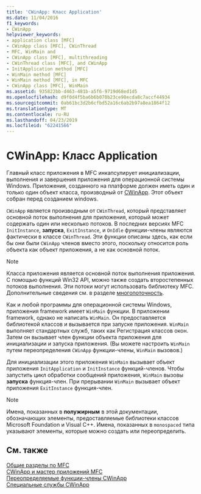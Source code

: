 ```yaml
---
title: 'CWinApp: Класс Application'
ms.date: 11/04/2016
f1_keywords:
- CWinApp
helpviewer_keywords:
- application class [MFC]
- CWinApp class [MFC], CWinThread
- MFC, WinMain and
- CWinApp class [MFC], multithreading
- CWinThread class [MFC], and CWinApp
- InitApplication method [MFC]
- WinMain method [MFC]
- WinMain method [MFC], in MFC
- CWinApp class [MFC], WinMain
ms.assetid: 935822bb-d463-481b-a5f6-9719d68ed1d5
ms.openlocfilehash: d9f0d4f5ba6b6b070b23ce98ecda8c7accf44934
ms.sourcegitcommit: 0ab61bc3d2b6cfbd52a16c6ab2b97a8ea1864f12
ms.translationtype: MT
ms.contentlocale: ru-RU
ms.lasthandoff: 04/23/2019
ms.locfileid: "62241566"
---
```

# <a name="cwinapp-the-application-class"></a>CWinApp: Класс Application

Главный класс приложения в MFC инкапсулирует инициализации, выполнения и завершения приложения для операционной системы Windows. Приложения, созданного на платформе должен иметь один и только один объект класса, производный от [CWinApp](../mfc/reference/cwinapp-class.md). Этот объект собран перед созданием windows.

`CWinApp` является производным от `CWinThread`, который представляет основной поток выполнения для приложения, который может содержать один или несколько потоков. В последних версиях MFC `InitInstance`, **запуска**, `ExitInstance`, и `OnIdle` функции-члены являются фактически в классе `CWinThread`. Эти функции описаны здесь, как если бы они были `CWinApp` членов вместо этого, поскольку относится роль объекта как объект приложения, а не как основной поток.

> [!NOTE]
>  Класса приложения является основной поток выполнения приложения. С помощью функций Win32 API, можно также создать второстепенных потоков выполнения. Эти потоки могут использовать библиотеку MFC. Дополнительные сведения см. в разделе [многопоточность](../parallel/multithreading-support-for-older-code-visual-cpp.md).

Как и любой программы для операционной системы Windows, приложения framework имеет `WinMain` функции. В приложении framework, однако не написать `WinMain`. Он предоставляется библиотекой классов и вызывается при запуске приложения. `WinMain` выполняет стандартных служб, таких как Регистрация классов окон. Затем он вызывает член функции объекта приложения для инициализации и запуска приложения. (Вы можете настроить `WinMain` путем переопределения `CWinApp` функции-члены, `WinMain` вызовов.)

Для инициализации этого приложения `WinMain` вызывает объект приложения `InitApplication` и `InitInstance` функций-членов. Чтобы запустить цикл обработки сообщений приложения, `WinMain` вызовы **запуска** функция-член. При прерывании `WinMain` вызывает объект приложения `ExitInstance` функция-член.

> [!NOTE]
>  Имена, показанных в **полужирным** в этой документации, обозначающих элементы, предоставляемые библиотеки классов Microsoft Foundation и Visual C++. Имена, показанных в `monospaced` типа указывают элементы, которые можно создать или переопределить.

## <a name="see-also"></a>См. также

[Общие разделы по MFC](../mfc/general-mfc-topics.md)<br/>
[CWinApp и мастер приложений MFC](../mfc/cwinapp-and-the-mfc-application-wizard.md)<br/>
[Переопределяемые функции-члены CWinApp](../mfc/overridable-cwinapp-member-functions.md)<br/>
[Специальные службы CWinApp](../mfc/special-cwinapp-services.md)
